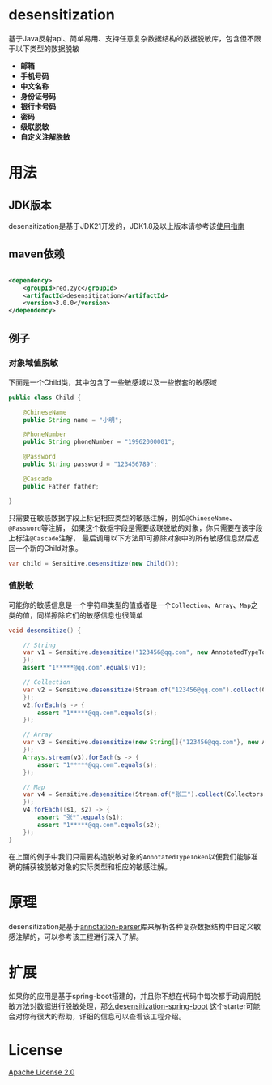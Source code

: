 # desensitization

基于Java反射api、简单易用、支持任意复杂数据结构的数据脱敏库，包含但不限于以下类型的数据脱敏

* **邮箱**
* **手机号码**
* **中文名称**
* **身份证号码**
* **银行卡号码**
* **密码**
* **级联脱敏**
* **自定义注解脱敏**

# 用法
## JDK版本
desensitization是基于JDK21开发的，JDK1.8及以上版本请参考该[使用指南](https://github.com/allurx/desensitization/tree/v2.4.6)

## maven依赖

```xml

<dependency>
    <groupId>red.zyc</groupId>
    <artifactId>desensitization</artifactId>
    <version>3.0.0</version>
</dependency>
```

## 例子

### 对象域值脱敏

下面是一个Child类，其中包含了一些敏感域以及一些嵌套的敏感域

```java
public class Child {

    @ChineseName
    public String name = "小明";

    @PhoneNumber
    public String phoneNumber = "19962000001";

    @Password
    public String password = "123456789";

    @Cascade
    public Father father;    

}
```

只需要在敏感数据字段上标记相应类型的敏感注解，例如`@ChineseName`、`@Password`等注解，
如果这个数据字段是需要级联脱敏的对象，你只需要在该字段上标注`@Cascade`注解，
最后调用以下方法即可擦除对象中的所有敏感信息然后返回一个新的Child对象。

```java
var child = Sensitive.desensitize(new Child());
```

### 值脱敏

可能你的敏感信息是一个字符串类型的值或者是一个`Collection`、`Array`、`Map`之类的值，同样擦除它们的敏感信息也很简单

```java
void desensitize() {

    // String
    var v1 = Sensitive.desensitize("123456@qq.com", new AnnotatedTypeToken<@Email String>() {
    });
    assert "1*****@qq.com".equals(v1);

    // Collection
    var v2 = Sensitive.desensitize(Stream.of("123456@qq.com").collect(Collectors.toList()), new AnnotatedTypeToken<List<@Email String>>() {
    });
    v2.forEach(s -> {
        assert "1*****@qq.com".equals(s);
    });

    // Array
    var v3 = Sensitive.desensitize(new String[]{"123456@qq.com"}, new AnnotatedTypeToken<@Email String[]>() {
    });
    Arrays.stream(v3).forEach(s -> {
        assert "1*****@qq.com".equals(s);
    });

    // Map
    var v4 = Sensitive.desensitize(Stream.of("张三").collect(Collectors.toMap(s -> s, s -> "123456@qq.com")), new AnnotatedTypeToken<Map<@ChineseName String, @Email String>>() {
    });
    v4.forEach((s1, s2) -> {
        assert "张*".equals(s1);
        assert "1*****@qq.com".equals(s2);
    });
}
```
在上面的例子中我们只需要构造脱敏对象的`AnnotatedTypeToken`以便我们能够准确的捕获被脱敏对象的实际类型和相应的敏感注解。
# 原理

desensitization是基于[annotation-parser](https://github.com/allurx/annotation-parser)库来解析各种复杂数据结构中自定义敏感注解的，可以参考该工程进行深入了解。

# 扩展

如果你的应用是基于spring-boot搭建的，并且你不想在代码中每次都手动调用脱敏方法对数据进行脱敏处理，那么[desensitization-spring-boot](https://github.com/allurx/desensitization-spring-boot)
这个starter可能会对你有很大的帮助，详细的信息可以查看该工程介绍。

# License

[Apache License 2.0](https://github.com/allurx/desensitization/blob/master/LICENSE.txt)
